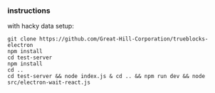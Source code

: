 ### instructions

with hacky data setup:
```
git clone https://github.com/Great-Hill-Corporation/trueblocks-electron
npm install
cd test-server
npm install
cd ..
cd test-server && node index.js & cd .. && npm run dev && node src/electron-wait-react.js
```
